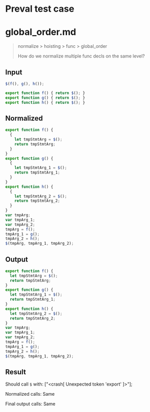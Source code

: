 # Preval test case

# global_order.md

> normalize > hoisting > func > global_order
>
> How do we normalize multiple func decls on the same level?

## Input

`````js filename=intro
$(f(), g(), h());

export function f() { return $(); }
export function g() { return $(); }
export function h() { return $(); }
`````

## Normalized

`````js filename=intro
export function f() {
  {
    let tmpStmtArg = $();
    return tmpStmtArg;
  }
}
export function g() {
  {
    let tmpStmtArg_1 = $();
    return tmpStmtArg_1;
  }
}
export function h() {
  {
    let tmpStmtArg_2 = $();
    return tmpStmtArg_2;
  }
}
var tmpArg;
var tmpArg_1;
var tmpArg_2;
tmpArg = f();
tmpArg_1 = g();
tmpArg_2 = h();
$(tmpArg, tmpArg_1, tmpArg_2);
`````

## Output

`````js filename=intro
export function f() {
  let tmpStmtArg = $();
  return tmpStmtArg;
}
export function g() {
  let tmpStmtArg_1 = $();
  return tmpStmtArg_1;
}
export function h() {
  let tmpStmtArg_2 = $();
  return tmpStmtArg_2;
}
var tmpArg;
var tmpArg_1;
var tmpArg_2;
tmpArg = f();
tmpArg_1 = g();
tmpArg_2 = h();
$(tmpArg, tmpArg_1, tmpArg_2);
`````

## Result

Should call `$` with:
["<crash[ Unexpected token 'export' ]>"];

Normalized calls: Same

Final output calls: Same
